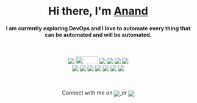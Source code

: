 <h1 align="center"> Hi there, I'm <a href="https://www.linkedin.com/in/kumar-anand05/">Anand</a> </h1>

<h4 align="center">I am currently exploring DevOps and I love to automate every thing that can be automated and will be automated.</h4>
<br>
<div align="center">
  <p align="center">
    <img src="https://github.com/kumarAnand05/kumarAnand05/assets/111251492/ab707494-bb97-4a31-9935-2ae7ac1397fc"> <!--Python-->
    <img width="58" height="20" src="https://github.com/kumarAnand05/kumarAnand05/assets/111251492/0e732008-26e6-46de-92e7-d7078203d2aa"> <!--Java-->
    <img src="https://github.com/kumarAnand05/kumarAnand05/assets/111251492/ecab2546-129a-4ea7-9fa5-8ae15c7bfb46"> <!--MySQL-->
    <img src="ttps://github.com/kumarAnand05/kumarAnand05/assets/111251492/ba30c9bb-a3a2-408d-b171-4473e8200e50"> <!--Linux-->
    <img src="https://github.com/kumarAnand05/kumarAnand05/assets/111251492/dec86250-ee8c-44cb-91a8-1ec31a2b8a3a"> <!--Git-->
    <img src="https://github.com/kumarAnand05/kumarAnand05/assets/111251492/6dab9f44-1b1e-4880-82c6-394c10251ef4"> <!--Jenkins-->
    <br>
    <img src="https://github.com/kumarAnand05/kumarAnand05/assets/111251492/22e6a12a-3914-4836-a0c2-214f95d33ef2"> <!--Scikit Learn-->
    <img src="https://github.com/kumarAnand05/kumarAnand05/assets/111251492/fc30f49d-f8fe-42a1-a68c-65399a18163f"> <!--Numpy-->
    <img src="https://github.com/kumarAnand05/kumarAnand05/assets/111251492/c2f3190b-f053-490e-bb92-0b34a1ce76bd"> <!--Pandas-->
    <img src="https://github.com/kumarAnand05/kumarAnand05/assets/111251492/72d26b86-0674-4239-b323-11c45d199394"> <!--Ubuntu-->
    <img src="https://github.com/kumarAnand05/kumarAnand05/assets/111251492/524b7f32-6b48-4d67-8d7b-b0a84b4671ef"> <!--Selenium-->
    <img src="https://github.com/kumarAnand05/kumarAnand05/assets/111251492/d5d257a6-e823-4533-a121-6a273f573c24"> <!--Cucumber-->
    <img src="https://github.com/kumarAnand05/kumarAnand05/assets/111251492/9f06ed14-bcd4-448d-beb5-da9e696fd3f0"> <!--Power BI--> 
  </p>
<br>
  
Connect with me on
<a href="https://www.linkedin.com/in/kumar-anand05">
  <img align="center" src="https://github.com/kumarAnand05/kumarAnand05/assets/111251492/c3d5a548-fe1f-4dd1-8710-2e5feb347ee1">
</a> or <img align="center" src="https://github.com/kumarAnand05/kumarAnand05/assets/111251492/78d56528-6ba8-47af-a84d-fa4077bb2dd7"> 
</div>
